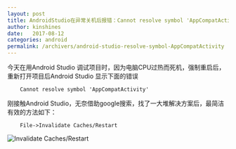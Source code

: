 ```yaml
---
layout: post
title: AndroidStudio在异常关机后报错：Cannot resolve symbol 'AppCompatActivity'
author: kinshines
date:   2017-08-12
categories: android
permalink: /archivers/android-studio-resolve-symbol-AppCompatActivity
---
```


今天在用Android Studio 调试项目时，因为电脑CPU过热而死机，强制重启后，重新打开项目后Android Studio 显示下面的错误

        Cannot resolve symbol 'AppCompatActivity'

刚接触Android Studio，无奈借助google搜索，找了一大堆解决方案后，最简洁有效的方法如下：

        File->Invalidate Caches/Restart

![Invalidate Caches/Restart](https://kinshines.github.io/img/android-dev/Invalidate_Caches.png)
